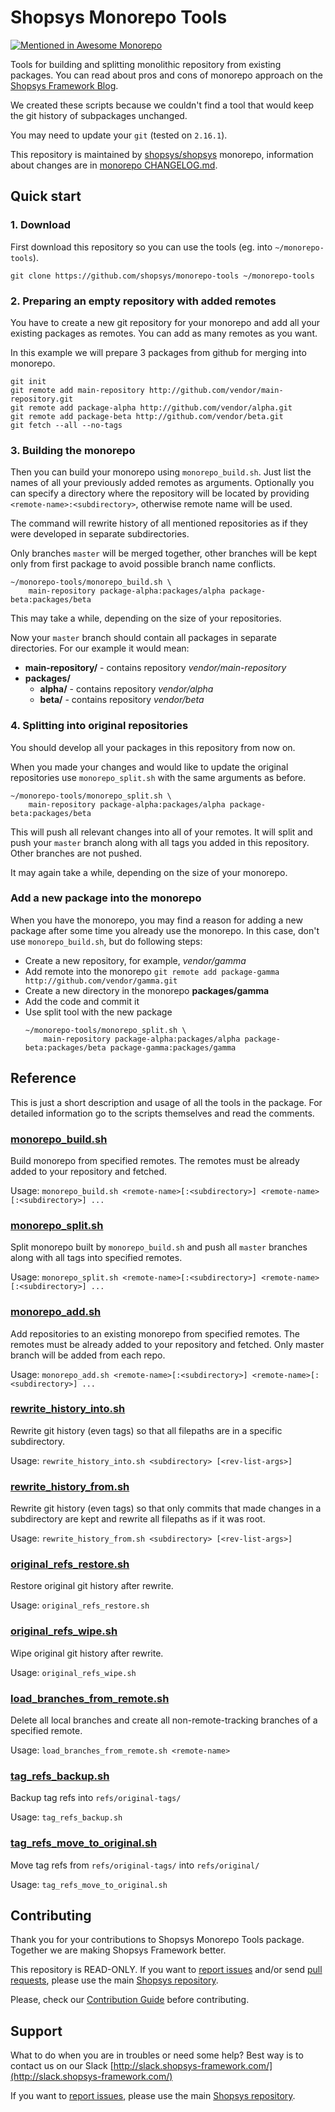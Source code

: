 # Shopsys Monorepo Tools

[![Mentioned in Awesome Monorepo](https://awesome.re/mentioned-badge.svg)](https://github.com/korfuri/awesome-monorepo)

Tools for building and splitting monolithic repository from existing packages.
You can read about pros and cons of monorepo approach on the [Shopsys Framework Blog](https://blog.shopsys.com/how-to-maintain-multiple-git-repositories-with-ease-61a5e17152e0).

We created these scripts because we couldn't find a tool that would keep the git history of subpackages unchanged.

You may need to update your `git` (tested on `2.16.1`).

This repository is maintained by [shopsys/shopsys](https://github.com/shopsys/shopsys) monorepo, information about changes are in [monorepo CHANGELOG.md](https://github.com/shopsys/shopsys/blob/master/CHANGELOG.md).

## Quick start

### 1. Download

First download this repository so you can use the tools (eg. into `~/monorepo-tools`).

```
git clone https://github.com/shopsys/monorepo-tools ~/monorepo-tools
```

### 2. Preparing an empty repository with added remotes

You have to create a new git repository for your monorepo and add all your existing packages as remotes.
You can add as many remotes as you want.

In this example we will prepare 3 packages from github for merging into monorepo.

```
git init
git remote add main-repository http://github.com/vendor/main-repository.git
git remote add package-alpha http://github.com/vendor/alpha.git
git remote add package-beta http://github.com/vendor/beta.git
git fetch --all --no-tags
```

### 3. Building the monorepo

Then you can build your monorepo using `monorepo_build.sh`.
Just list the names of all your previously added remotes as arguments.
Optionally you can specify a directory where the repository will be located by providing `<remote-name>:<subdirectory>`, otherwise remote name will be used.

The command will rewrite history of all mentioned repositories as if they were developed in separate subdirectories.

Only branches `master` will be merged together, other branches will be kept only from first package to avoid possible branch name conflicts.

```
~/monorepo-tools/monorepo_build.sh \
    main-repository package-alpha:packages/alpha package-beta:packages/beta
```

This may take a while, depending on the size of your repositories.

Now your `master` branch should contain all packages in separate directories. For our example it would mean:
* **main-repository/** - contains repository *vendor/main-repository*
* **packages/**
  * **alpha/** - contains repository *vendor/alpha*
  * **beta/** - contains repository *vendor/beta*

### 4. Splitting into original repositories

You should develop all your packages in this repository from now on.

When you made your changes and would like to update the original repositories use `monorepo_split.sh` with the same arguments as before.

```
~/monorepo-tools/monorepo_split.sh \
    main-repository package-alpha:packages/alpha package-beta:packages/beta
```

This will push all relevant changes into all of your remotes.
It will split and push your `master` branch along with all tags you added in this repository.
Other branches are not pushed.

It may again take a while, depending on the size of your monorepo.

### Add a new package into the monorepo

When you have the monorepo, you may find a reason for adding a new package after some time you already use the monorepo.
In this case, don't use `monorepo_build.sh`, but do following steps:

* Create a new repository, for example, *vendor/gamma*
* Add remote into the monorepo `git remote add package-gamma http://github.com/vendor/gamma.git`
* Create a new directory in the monorepo **packages/gamma**
* Add the code and commit it
* Use split tool with the new package
    ```
    ~/monorepo-tools/monorepo_split.sh \
        main-repository package-alpha:packages/alpha package-beta:packages/beta package-gamma:packages/gamma
    ```

## Reference

This is just a short description and usage of all the tools in the package.
For detailed information go to the scripts themselves and read the comments.

### [monorepo_build.sh](./monorepo_build.sh)

Build monorepo from specified remotes. The remotes must be already added to your repository and fetched.

Usage: `monorepo_build.sh <remote-name>[:<subdirectory>] <remote-name>[:<subdirectory>] ...`

### [monorepo_split.sh](./monorepo_split.sh)

Split monorepo built by `monorepo_build.sh` and push all `master` branches along with all tags into specified remotes.

Usage: `monorepo_split.sh <remote-name>[:<subdirectory>] <remote-name>[:<subdirectory>] ...`

### [monorepo_add.sh](./monorepo_add.sh)

Add repositories to an existing monorepo from specified remotes. The remotes must be already added to your repository and fetched. Only master branch will be added from each repo.

Usage: `monorepo_add.sh <remote-name>[:<subdirectory>] <remote-name>[:<subdirectory>] ...`

### [rewrite_history_into.sh](./rewrite_history_into.sh)

Rewrite git history (even tags) so that all filepaths are in a specific subdirectory.

Usage: `rewrite_history_into.sh <subdirectory> [<rev-list-args>]`

### [rewrite_history_from.sh](./rewrite_history_from.sh)

Rewrite git history (even tags) so that only commits that made changes in a subdirectory are kept and rewrite all filepaths as if it was root.

Usage: `rewrite_history_from.sh <subdirectory> [<rev-list-args>]`

### [original_refs_restore.sh](./original_refs_restore.sh)

Restore original git history after rewrite.

Usage: `original_refs_restore.sh`

### [original_refs_wipe.sh](./original_refs_wipe.sh)

Wipe original git history after rewrite.

Usage: `original_refs_wipe.sh`

### [load_branches_from_remote.sh](./load_branches_from_remote.sh)

Delete all local branches and create all non-remote-tracking branches of a specified remote.

Usage: `load_branches_from_remote.sh <remote-name>`

### [tag_refs_backup.sh](./tag_refs_backup.sh)

Backup tag refs into `refs/original-tags/`

Usage: `tag_refs_backup.sh`

### [tag_refs_move_to_original.sh](./tag_refs_move_to_original.sh)

Move tag refs from `refs/original-tags/` into `refs/original/`

Usage: `tag_refs_move_to_original.sh`

## Contributing
Thank you for your contributions to Shopsys Monorepo Tools package.
Together we are making Shopsys Framework better.

This repository is READ-ONLY.
If you want to [report issues](https://github.com/shopsys/shopsys/issues/new) and/or send [pull requests](https://github.com/shopsys/shopsys/compare),
please use the main [Shopsys repository](https://github.com/shopsys/shopsys).

Please, check our [Contribution Guide](https://github.com/shopsys/shopsys/blob/master/CONTRIBUTING.md) before contributing.

## Support
What to do when you are in troubles or need some help? Best way is to contact us on our Slack [http://slack.shopsys-framework.com/](http://slack.shopsys-framework.com/)

If you want to [report issues](https://github.com/shopsys/shopsys/issues/new), please use the main [Shopsys repository](https://github.com/shopsys/shopsys).

